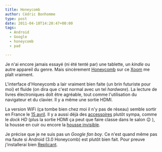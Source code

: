 ```yaml
---
title: Honeycomb
author: Cédric Bonhomme
type: post
date: 2011-04-10T14:20:47+00:00
tags:
  - Android
  - Google
  - honeycomb
  - pad

---
```

Je n'ai encore jamais essayé (ni été tenté par) une tablette, un _kindle_ ou autre
appareil du genre. Mais sincèrement [Honeycomb][1] sur ce [Xoom][2] me plaît vraiment.

L'interface d'Honeycomb a lair vraiment bien faite (un brin futuriste pour moi) et
fluide (on dira que c'est normal avec un tel _hardware_). La lecture de livres
électroniques doît être agréable, tout comme l'utilisation du navigateur et du clavier.
Il y a même une sortie HDMI.

La version WiFi (ça tombe bien chez moi il n'y pas de réseau) semble sortir en France le
[15 avril][3]. Il y a aussi déjà des [accessoires][4] plutôt sympa, comme le _dock HD_
(plus la sortie HDMI ça peut que faire classe dans le salon 😉 ), la housse en cuir ou
encore la [housse invisible][5].

Je précise que je ne suis pas un _Google fan boy_. Ce n'est quand même pas ma faute si
Android (3.0 Honeycomb) est plutôt bien fait. Pour preuve j'installerai bien
[Replicant][6].

 [1]: http://developer.android.com/sdk/android-3.0-highlights.html
 [2]: http://www.motorola.com/Consumers/US-EN/Consumer-Product-and-Services/Tablets/ci.MOTOROLA-XOOM-US-EN.overview
 [3]: http://android-tablettes.fr/tablettes/la-motorola-xoom-disponible-en-france-le-15-avril/
 [4]: http://android-tablettes.fr/tablettes/zoom-sur-les-accessoires-de-la-xoom/
 [5]: http://www.zagg.com/invisibleshield/motorola-xoom-cases-screen-protectors-covers-skins-shields.php
 [6]: http://replicant.us

